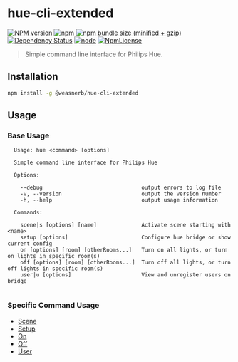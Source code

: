 # hue-cli-extended

[![NPM version](https://img.shields.io/npm/v/@weasnerb/hue-cli-extended.svg)](https://www.npmjs.com/package/@weasnerb/hue-cli-extended)
[![npm](https://img.shields.io/npm/dt/@weasnerb/hue-cli-extended.svg)](https://www.npmjs.com/package/@weasnerb/hue-cli-extended)
[![npm bundle size (minified + gzip)](https://img.shields.io/bundlephobia/minzip/@weasnerb/hue-cli-extended.svg)](https://www.npmjs.com/package/@weasnerb/hue-cli-extended)
[![Dependency Status](https://img.shields.io/david/weasnerb/hue-cli-extended.svg)](https://david-dm.org/weasnerb/hue-cli-extended)
[![node](https://img.shields.io/node/v/@weasnerb/hue-cli-extended.svg)](https://www.npmjs.com/package/@weasnerb/hue-cli-extended)
[![NpmLicense](https://img.shields.io/npm/l/@weasnerb/hue-cli-extended.svg)](https://www.npmjs.com/package/@weasnerb/hue-cli-extended)

> Simple command line interface for Philips Hue.

## Installation

```bash
npm install -g @weasnerb/hue-cli-extended
```

## Usage

### Base Usage

[//]: # (Start Usage Replace -- Do not remove this comment!)

```text
  Usage: hue <command> [options]

  Simple command line interface for Philips Hue

  Options:

    --debug                               output errors to log file
    -v, --version                         output the version number
    -h, --help                            output usage information

  Commands:

    scene|s [options] [name]              Activate scene starting with <name>
    setup [options]                       Configure hue bridge or show current config
    on [options] [room] [otherRooms...]   Turn on all lights, or turn on lights in specific room(s)
    off [options] [room] [otherRooms...]  Turn off all lights, or turn off lights in specific room(s)
    user|u [options]                      View and unregister users on bridge


```

[//]: # (End Usage Replace -- Do not remove this comment!)

[//]: # (Start SubCommandUsage Replace -- Do not remove this comment!)

### Specific Command Usage

- [Scene](https://github.com/weasnerb/hue-cli-extended/blob/master/documentation/usage/scene.md)
- [Setup](https://github.com/weasnerb/hue-cli-extended/blob/master/documentation/usage/setup.md)
- [On](https://github.com/weasnerb/hue-cli-extended/blob/master/documentation/usage/on.md)
- [Off](https://github.com/weasnerb/hue-cli-extended/blob/master/documentation/usage/off.md)
- [User](https://github.com/weasnerb/hue-cli-extended/blob/master/documentation/usage/user.md)

[//]: # (End SubCommandUsage Replace -- Do not remove this comment!)
